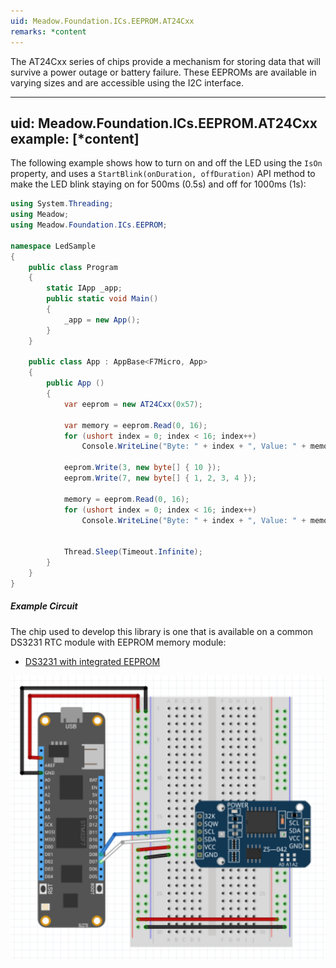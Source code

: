 ```yaml
---
uid: Meadow.Foundation.ICs.EEPROM.AT24Cxx
remarks: *content
---
```


The AT24Cxx series of chips provide a mechanism for storing data that will survive a power outage or battery failure.  These EEPROMs are available in varying sizes and are accessible using the I2C interface.

---
uid: Meadow.Foundation.ICs.EEPROM.AT24Cxx
example: [*content]
---

The following example shows how to turn on and off the LED using the `IsOn` property, and uses a `StartBlink(onDuration, offDuration)` API method to make the LED blink staying on for 500ms (0.5s) and off for 1000ms (1s):

```csharp
using System.Threading;
using Meadow;
using Meadow.Foundation.ICs.EEPROM;

namespace LedSample
{
    public class Program
    {
        static IApp _app; 
        public static void Main()
        {
            _app = new App();
        }
    }
    
    public class App : AppBase<F7Micro, App>
    {
        public App ()
        {
            var eeprom = new AT24Cxx(0x57);

            var memory = eeprom.Read(0, 16);
            for (ushort index = 0; index < 16; index++)
                Console.WriteLine("Byte: " + index + ", Value: " + memory[index]);

            eeprom.Write(3, new byte[] { 10 });
            eeprom.Write(7, new byte[] { 1, 2, 3, 4 });
            
            memory = eeprom.Read(0, 16);
            for (ushort index = 0; index < 16; index++)
                Console.WriteLine("Byte: " + index + ", Value: " + memory[index]);
            

            Thread.Sleep(Timeout.Infinite);
        }
    }
}
```

##### Example Circuit

The chip used to develop this library is one that is available on a common DS3231 RTC module with EEPROM memory module:

* [DS3231 with integrated EEPROM](https://www.amazon.com/s/ref=nb_sb_noss?url=search-alias%3Daps&field-keywords=ds3231)

![](/API_Assets/Meadow.Foundation.ICs.EEPROM.AT24Cxx/AT24Cxx.svg)
